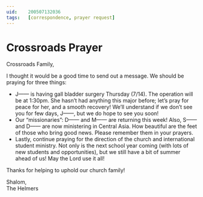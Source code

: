 ```yaml
---
uid:	200507132036
tags:	[correspondence, prayer request]
---
```

  
# Crossroads Prayer

Crossroads Family,

I thought it would be a good time to send out a message. We should be praying for three things:

- J—— is having gall bladder surgery Thursday (7/14). The operation will be at 1:30pm. She hasn’t had anything this major before; let’s pray for peace for her, and a smooth recovery! We’ll understand if we don’t see you for few days, J——, but we do hope to see you soon!
- Our “missionaries”: D—— and M—— are returning this week! Also, S—— and D—— are now ministering in Central Asia. How beautiful are the feet of those who bring good news. Please remember them in your prayers.
- Lastly, continue praying for the direction of the church and international student ministry. Not only is the next school year coming (with lots of new students and opportunities), but we still have a bit of summer ahead of us! May the Lord use it all!

Thanks for helping to uphold our church family!

Shalom,  
The Helmers
